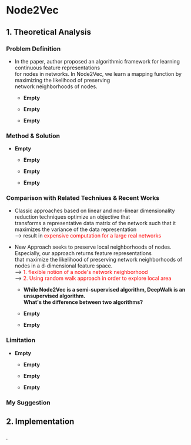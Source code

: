 <h1> Node2Vec </h1>

<h2> 1. Theoretical Analysis </h2>  

<h3> Problem Definition </h3>

- In the paper, author proposed an algorithmic framework for learning continuous feature representations  
  for nodes in networks. In Node2Vec, we learn a mapping function by maximizing the likelihood of preserving  
  network neighborhoods of nodes.
    
    - __Empty__ 
 
    - __Empty__
    
    - __Empty__
   
   
<h3> Method & Solution </h3>

- __Empty__
  
    - __Empty__
    
    - __Empty__
    
    - __Empty__
    
<h3> Comparison with Related Techniues & Recent Works </h3>

- Classic approaches based on linear and non-linear dimensionality reduction techniques optimize an objective that  
  transforms a representative data matrix of the network such that it maximizes the variance of the data representation  
  --> result in <span style ="color:red"> expensive computation for a large real networks </span>
 
- New Approach seeks to preserve local neighborhoods of nodes. Especially, our approach returns feature representations    
  that maximize the likelihood of preserving network neighborhoods of nodes in a d-dimensional feature space.  
  --> <span style ="color:red"> 1. flexible notion of a node's network neighborhood </span>  
  --> <span style ="color:red"> 2. Using random walk approach in order to explore local area </span>   
  
    - __While Node2Vec is a semi-supervised algorithm, DeepWalk is an unsupervised algorithm.__  
      __What's the difference between two algorithms?__
    
    - __Empty__
    
    - __Empty__
    

<h3> Limitation </h3>

- __Empty__ 
    
    - __Empty__ 
    
    - __Empty__
    
    - __Empty__
    
<h3> My Suggestion </h3>





<h2> 2. Implementation </h2>
<h3> </h3>
.